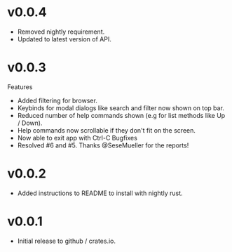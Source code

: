 # v0.0.4
- Removed nightly requirement.
- Updated to latest version of API.
# v0.0.3
Features
- Added filtering for browser.
- Keybinds for modal dialogs like search and filter now shown on top bar.
- Reduced number of help commands shown (e.g for list methods like Up / Down).
- Help commands now scrollable if they don't fit on the screen.
- Now able to exit app with Ctrl-C
Bugfixes
- Resolved #6 and #5. Thanks @SeseMueller for the reports!
# v0.0.2
- Added instructions to README to install with nightly rust. 
# v0.0.1
- Initial release to github / crates.io.
